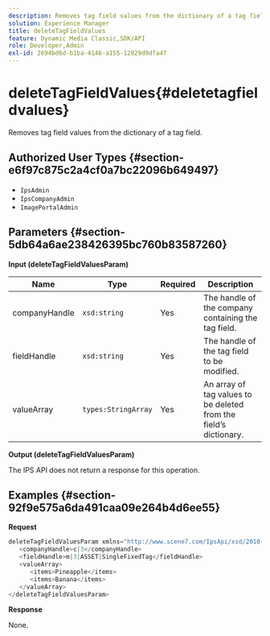 ```yaml
---
description: Removes tag field values from the dictionary of a tag field.
solution: Experience Manager
title: deleteTagFieldValues
feature: Dynamic Media Classic,SDK/API
role: Developer,Admin
exl-id: 2694bd6d-b1ba-4146-a155-12829d9dfa47
---
```

# deleteTagFieldValues{#deletetagfieldvalues}

Removes tag field values from the dictionary of a tag field.

## Authorized User Types {#section-e6f97c875c2a4cf0a7bc22096b649497}

* `IpsAdmin` 
* `IpsCompanyAdmin` 
* `ImagePortalAdmin`

## Parameters {#section-5db64a6ae238426395bc760b83587260}

**Input (deleteTagFieldValuesParam)** 

|  Name  | Type  | Required  | Description  |
|---|---|---|---|
|  companyHandle  | `xsd:string`  | Yes  | The handle of the company containing the tag field.  |
|  fieldHandle  | `xsd:string`  | Yes  | The handle of the tag field to be modified.  |
|  valueArray  | `types:StringArray`  | Yes  | An array of tag values to be deleted from the field’s dictionary.  |

**Output (deleteTagFieldValuesParam)**

The IPS API does not return a response for this operation.

## Examples {#section-92f9e575a6da491caa09e264b4d6ee55}

**Request** 

```java
deleteTagFieldValuesParam xmlns="http://www.scene7.com/IpsApi/xsd/2010-01-31">
   <companyHandle>c|3</companyHandle>
   <fieldHandle>m|3|ASSET|SingleFixedTag</fieldHandle>
   <valueArray>
      <items>Pineapple</items>
      <items>Banana</items>
   </valueArray>
</deleteTagFieldValuesParam>
```

**Response**

None.

